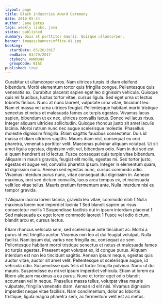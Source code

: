 ```yaml
---
layout: page
title: Black Industries Award Ceremony
date: 2016-05-24
author: Jane Bates
tags: weekly links, java
status: published
summary: Duis at porttitor mauris. Quisque ullamcorper.
banner: images/banner/office-01.jpg
booking:
  startDate: 03/26/2017
  endDate: 03/29/2017
  ctyhocn: AHNMDHX
  groupCode: BIAC
published: true
---
```

Curabitur ut ullamcorper eros. Nam ultrices turpis id diam eleifend bibendum. Morbi elementum tortor quis fringilla congue. Pellentesque quis venenatis ex. Curabitur placerat sapien eget leo dignissim vehicula. Quisque quis mi faucibus, luctus tortor vitae, cursus ligula. Sed eget urna ut lectus lobortis finibus. Nunc at nunc laoreet, vulputate urna vitae, tincidunt leo. Nam et massa vel urna ultrices feugiat. Pellentesque habitant morbi tristique senectus et netus et malesuada fames ac turpis egestas. Vivamus lacus sapien, bibendum ut ex nec, ultrices convallis lacus. Donec vel lacus risus. Integer aliquam ultricies sollicitudin. Quisque rhoncus justo sit amet iaculis lacinia. Morbi rutrum nunc nec augue scelerisque molestie. Phasellus molestie dignissim fringilla.
Etiam sagittis faucibus consectetur. Duis id massa et diam ultricies sagittis. Mauris diam nisl, consequat eu orci pharetra, venenatis porttitor velit. Maecenas pulvinar aliquam volutpat. Ut sit amet ligula egestas, dignissim velit vel, bibendum odio. Nam in dui sed est aliquam hendrerit at id lectus. Fusce consequat quis turpis vitae bibendum. Aliquam in mauris gravida, feugiat elit mollis, egestas mi. Sed tortor justo, egestas et augue vel, convallis pharetra ipsum. Integer in elementum quam, id dignissim nunc. Aenean sed egestas nunc, cursus commodo odio. Vivamus interdum purus nunc, vitae consequat dui dignissim in. Aenean maximus, orci sed dictum convallis, lacus arcu tempus ex, et malesuada velit leo vitae tellus. Mauris pretium fermentum ante. Nulla interdum nisi eu tempor gravida.

1 Aliquam lacinia lorem lacinia, gravida leo vitae, commodo nibh
1 Nulla maximus lorem non imperdiet lacinia
1 Sed blandit sapien ac risus consectetur mollis
1 Suspendisse facilisis dui in ipsum interdum placerat
1 Sed malesuada ex eget lorem commodo laoreet
1 Fusce vel odio dictum, blandit arcu et, cursus lectus.

Etiam rhoncus vehicula sem, sed scelerisque ante tincidunt ac. Morbi a purus id est fringilla auctor. Vivamus non leo at dui feugiat volutpat. Nulla facilisi. Nam ipsum dui, varius nec fringilla eu, consequat ac sem. Pellentesque habitant morbi tristique senectus et netus et malesuada fames ac turpis egestas. Praesent eget volutpat ex, id congue purus. Aliquam interdum est non leo tincidunt sagittis. Aenean ipsum neque, egestas quis auctor vitae, auctor sit amet velit. Pellentesque ut scelerisque augue, id vehicula odio.
Suspendisse quis felis ut tortor fringilla pulvinar. Nunc ut dui mauris. Suspendisse eu mi vel ipsum imperdiet vehicula. Etiam ut lorem eu libero aliquam maximus a eu purus. Nunc et tortor eget odio blandit accumsan vel in neque. Phasellus massa tellus, volutpat vitae mauris vulputate, fringilla venenatis diam. Aenean id elit nisi. Vivamus dignissim imperdiet neque vitae facilisis. Nam condimentum, dolor ac lobortis tristique, ligula magna pharetra sem, ac fermentum velit est ac metus.
